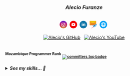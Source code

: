 </br>
<h3 align="center"><i>Alecio Furanze</i></h3>
</br>
<div align="center">
    <div align="center">
        <a target="_blank" href="https://instagram.com/alec1o"    ><img width="24px" src="icons/instagram.png" alt="instagram" /></a>&nbsp;
        <a target="_blank" href="https://youtube.com/@alec1o"     ><img width="24px" src="icons/youtube.png" alt="youtube"     /></a>&nbsp;
        <a target="_blank" href="https://linkedin.com/in/alec1o/" ><img width="24px" src="icons/linkedin.png" alt="linkedin"   /></a>&nbsp;
        <a target="_blank" href="mailto://i@alecio.me"            ><img width="24px" src="icons/email.png" alt="email"         /></a>&nbsp;
        <a target="_blank" href="http://www.alecio.me/"           ><img width="24px" src="icons/website.png" alt="website"     /></a>&nbsp;
    </div>
    </br>
    <div align="center">    
        <div>
            <a href="https://github.com/alec1o"><img src="https://img.shields.io/github/stars/alec1o" alt="Alecio's GitHub"></a>
            &nbsp;
            <a href="https://www.youtube.com/@alec1o"><img src="https://img.shields.io/youtube/channel/views/UC2aSCT_J52rxBnj_o3HYxow" alt="Alecio's YouTube"></a>
        </div>    
    </div>
</br>
<!--
![GitHub Stats](https://gh-readme-profile.vercel.app/api?username=alec1o&theme=transparent&text_color=20cc98&border_width=0&title_color=d32399&hide=forks,prs,prs_merged,issues,contributed)
-->
</div>

#### <sup>Mozambique Programmer Rank</sup> <sub>[![committers.top badge](https://user-badge.committers.top/mozambique/alec1o.svg)](https://user-badge.committers.top/mozambique/alec1o&hide_border=true)</sub>

<details>
<summary><i><strong>See my skills... 💙</strong></i></summary>
<br>
<table>
    <tr>
        <th>
            <sub><sup>S K I L L </sup></sub><sup><sub>S</sub></sup>
        </th>
    </tr>
    <tr>
        <td>
            <sup>
                <sub>View</sub><br>
                <strong>React, Next</strong><br>
            </sup>
            <sup>
                <sub>Server</sub><br>
                <strong>Express, Asp.NET</strong><br>
            </sup>
            <sup>
                <sub>Database</sub><br>
                <strong>PostigreSQL, MongoDB</strong><br>
            </sup>
            <sup>
                <sub>Cache</sub><br>
                <strong>Redis, Memcached</strong><br>
            </sup>
            <sup>
                <sub>Message Broker</sub><br>
                <strong>RabbitMQ</strong><br>
            </sup>
            <sup>
                <sub>Game Development</sub><br>
                <strong>FlaxEngine, UnityEngine, Blender</strong><br>
            </sup>
            <sup>
                <sub>Programming Language</sub><br>
                <strong>C#, TypeScript, Python, C/C++</strong><br>
            </sup>
            <sup>
                <sub>Spoken Language</sub><br>
                <strong>*Portuguese, English</strong><br>
            </sup>
        </td>
    </tr>
</table>
</details>
